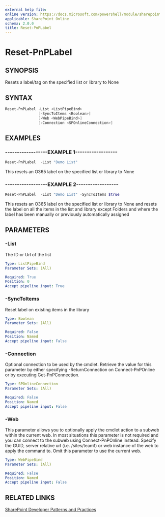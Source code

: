 ```yaml
---
external help file:
online version: https://docs.microsoft.com/powershell/module/sharepoint-pnp/reset-pnplabel
applicable: SharePoint Online
schema: 2.0.0
title: Reset-PnPLabel
---
```


# Reset-PnPLabel

## SYNOPSIS
Resets a label/tag on the specified list or library to None

## SYNTAX 

```powershell
Reset-PnPLabel -List <ListPipeBind>
               [-SyncToItems <Boolean>]
               [-Web <WebPipeBind>]
               [-Connection <SPOnlineConnection>]
```

## EXAMPLES

### ------------------EXAMPLE 1------------------
```powershell
Reset-PnPLabel  -List "Demo List"
```

This resets an O365 label on the specified list or library to None

### ------------------EXAMPLE 2------------------
```powershell
Reset-PnPLabel  -List "Demo List" -SyncToItems $true
```

This resets an O365 label on the specified list or library to None and resets the label on all the items in the list and library except Folders and where the label has been manually or previously automatically assigned

## PARAMETERS

### -List
The ID or Url of the list

```yaml
Type: ListPipeBind
Parameter Sets: (All)

Required: True
Position: 0
Accept pipeline input: True
```

### -SyncToItems
Reset label on existing items in the library

```yaml
Type: Boolean
Parameter Sets: (All)

Required: False
Position: Named
Accept pipeline input: False
```

### -Connection
Optional connection to be used by the cmdlet. Retrieve the value for this parameter by either specifying -ReturnConnection on Connect-PnPOnline or by executing Get-PnPConnection.

```yaml
Type: SPOnlineConnection
Parameter Sets: (All)

Required: False
Position: Named
Accept pipeline input: False
```

### -Web
This parameter allows you to optionally apply the cmdlet action to a subweb within the current web. In most situations this parameter is not required and you can connect to the subweb using Connect-PnPOnline instead. Specify the GUID, server relative url (i.e. /sites/team1) or web instance of the web to apply the command to. Omit this parameter to use the current web.

```yaml
Type: WebPipeBind
Parameter Sets: (All)

Required: False
Position: Named
Accept pipeline input: False
```

## RELATED LINKS

[SharePoint Developer Patterns and Practices](https://aka.ms/sppnp)
